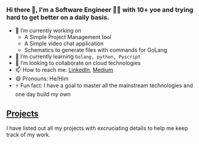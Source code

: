 ### Hi there 👋, I'm a Software Engineer :man_technologist: with 10+ yoe and trying hard to get better on a daily basis.

- 🔭 I’m currently working on 
  - A Simple Project Management tool
  - A Simple video chat application
  - Schematics to generate files with commands for GoLang
- 🌱 I’m currently learning `Golang, python, Pyscript`
- 👯 I’m looking to collaborate on cloud technologies
- 📫 How to reach me: [LinkedIn](https://www.linkedin.com/in/vkbharadwazkopalle), [Medium](https://vkbharadwazkopalle.medium.com/)
- 😄 Pronouns: He/Him
- ⚡ Fun fact: I have a goal to master all the mainstream technologies and one day build my own 

## [Projects](./PROJECTS.MD)

I have listed out all my projects with excruciating details to help me keep track of my work.  


